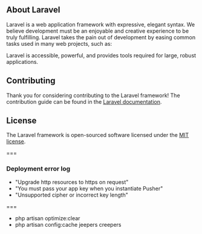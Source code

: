 ## About Laravel

Laravel is a web application framework with expressive, elegant syntax. We believe development must be an enjoyable and creative experience to be truly fulfilling. Laravel takes the pain out of development by easing common tasks used in many web projects, such as:

Laravel is accessible, powerful, and provides tools required for large, robust applications.

## Contributing

Thank you for considering contributing to the Laravel framework! The contribution guide can be found in the [Laravel documentation](https://laravel.com/docs/contributions).

## License

The Laravel framework is open-sourced software licensed under the [MIT license](https://opensource.org/licenses/MIT).

===

### Deployment error log

-   "Upgrade http resources to https on request"
-   "You must pass your app key when you instantiate Pusher"
-   "Unsupported cipher or incorrect key length"

===

-   php artisan optimize:clear
-   php artisan config:cache
    jeepers creepers
